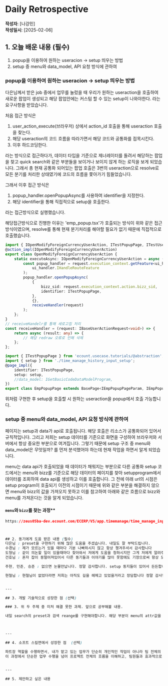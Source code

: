 # Daily Retrospective  
**작성자**: [나강민]  
**작성일시**: [2025-02-06]  

## 1. 오늘 배운 내용 (필수)  

1. popup을 이용하여 원하는 useracion -> setup 띄우는 방법
2. setup 중 menu와 data_model, API 요청 방식에 관하여


### popup을 이용하여 원하는 useracion -> setup 띄우는 방법

다은님께서 받은 job 중에서 업무를 눌렀을 때 우리가 원하는 useraction을 호출하여 새로운 팝업이 생성되고
해당 팝업안에는 커스텀 할 수 있는 setup이 나와야한다. 라는 요구사항을 받았습니다.

처음 접근 방식은 
1. user_action_execute(브라우저) 상에서 action_id 호출을 통해 useraction 호출을 찾는다.
2. 해당 useraction의 코드 흐름을 따라가면서 해당 코드와 공통화를 접목시킨다.
3. 이후 하드코딩한다.

라는 방식으로 접근하다가, 데이터 타입을 기준으로 제너레이터를 돌려서 해당하는 팝업을 찾고 quick search와 같은 부분들을 보이거나 보이지 않게 하는 로직을 보게 되었습니다.
그래서 총 현재 공통화 되어있는 팝업 호출은 3번의 useraction으로 resolve로 모든 분기를 처리한 상태였기에 코드의 흐름을 쫓아가기 힘들었습니다.

그래서 이후 접근 방식은

1. popup_handler.openPopupAsync를 사용하여 identifier을 지정한다.
2. 해당 identifier을 통해 직접적으로 setup을 호출한다.

라는 접근방식으로 실행했습니다. 

해당접근방식으로 진행한 이유는 'emp_popup.tsx'가 호출되는 방식이 위와 같은 접근방식이였으며, resolve를 통해 현재 분기처리를 해야할 필요가 없기 때문에 직접적으로 호출했습니다.

```ts
import { IOpenModifyForeignCurrencyUserAction, ITestPopupPage, ITestUserAction } from 'ecount.usecase.tutorials/@abstraction';
@action_impl(IOpenModifyForeignCurrencyUserAction)
export class OpenModifyForeignCurrencyUserAction {
    static executeAsync: IOpenModifyForeignCurrencyUserAction = async (request) => {
        const popup_handler = request.execution_context.getFeature<ui_handler.IHandleRouteFeature>(
            ui_handler.IHandleRouteFeature
        );
        popup_handler.openPopupAsync(
            {
                bizz_sid: request.execution_context.action.bizz_sid,
                identifier: ITestPopupPage,
            },
            {},
            receiveHandler(request) 
        );
    };
}
// receiveHandelr를 통해 새로고침 처리
const receiveHandler = (request: IBaseUserActionRequest<void>) => {
    return async (result: any) => {
        // 해당 redraw 오류로 인해 삭제
    };
};
```

```ts
import { ITestPopupPage } from 'ecount.usecase.tutorials/@abstraction';
import { setup } from './time_manage_history_input_setup';
@page_impl({
	identifier: ITestPopupPage,
	setup: setup,
	//data_model: IGetBasicCodeDataModelProgram,
})
export class EmpPopupPage extends BasePage<IEmpPopupPageParam, IEmpPopupPageMessage> {}
```

위처럼 구현한 후 setup을 호출할 시 원하는 useraction을 popup에서 호출 가능합니다.




### setup 중 menu와 data_model, API 요청 방식에 관하여 

페이지는 setup과 data가 api로 호출됩니다. 해당 호출은 리소스가 공통화되어 있어서 규칙적입니다. 그리고 저희는 setup 데이터를 기준으로 화면을 구성하여 브라우저와 서버에서 항상
중요한 부분으로 여겨집니다. 그렇기 때문에 setup 구조 중 menu와 data_model은 무엇일까? 를 먼저 분석했어야 하는데 현재 작업을 하면서 알게 되었습니다.

menu는 data api가 호출되었을 때 데이터가 채워지는 부분으로 다른 공통화 setup 코드에서는 menu와 bizz를 기준으로 해당 데이터의 페이지를 찾아 setupprogram에서 데이터를 조회하여 data api를 생성하고 이를 호출합니다. 그 전에 아래 url의 시점은 setup program이 호출되기 이전의 시점이기 때문에 위와 같은 부분을 해결하지 않으면 menu와 bizz의 값을 가져오지 못하고 이를 참고하여 아래와 같은 흐름으로 bizz와 menu를 가져온다는 것을 알게 되었습니다.


#### `menu`와 `bizz`를 찾는 과정**
```css
https://zeus05ba-dev.ecount.com/ECERP/V5/app.timemanage/time_manage_input?ec_req_sid=BA-ES2GUvVE58Q!*&__v5domains=test&MENU_TYPE=I&prg_id=E201767&bizz_id=time_manage&identifier=ITimeManageInputPage



## 2. 동기에게 도움 받은 내용 (필수)
다은님 : preset을 구현하기 위해 많은 도움을 주셨습니다. 내일도 잘 부탁드립니다.
수경님 : 제가 모르는거 있을 때마다 기분 나빠하시지 않고 항상 챙겨주셔서 감사합니다
도형님 : 같이 의논할 일이 있을때마다 찾아와서 저에게 도움을 청하시지만 그게 저에게 알려주고싶은게 있어서 오시는 거라고 느껴져서 항상 감사합니다.
건호님 : 혼자 잡이 동떨어져있어서 다른 동기들과 이야기를 많이 못함에도 기장으로써 항상 모든 동기들을 챙겨주셔서 감사합니다.

주현, 민준, 승준 : 없으면 눈물만납니다. 정말 감사합니다. setup 동지들이 있어서 든든합니다.

현철님 : 현철님이 없었더라면 저희는 아직도 길을 헤메고 있었을거라고 장담합니다 정말 감사합니다 ㅜㅜ 정말 정신적 지주입니다.


---

## 3. 개발 기술적으로 성장한 점 (선택)

### 3. 위 두 주제 중 미처 해결 못한 과제. 앞으로 공부해볼 내용.

내일 search의 preset과 검색 reange를 구현해야합니다. 해당 부분이 menu의 attr값을 어떤 데이터 column에서 어떤 쿼리로 가져와야하는가를 알아보려고 합니다.



---

## 4. 소프트 스킬면에서 성장한 점  (선택)  

파트장 역할을 수행하면서, 내가 맡고 있는 업무가 단순히 개인적인 작업이 아니라 팀 전체의 프로젝트를 구현하기 위한 하나의 중요한 역할이라는 것을 깨닫게 되었습니다.
이 과정에서 단순한 업무 수행을 넘어 프로젝트 전체의 흐름을 이해하고, 팀원들과 효과적으로 소통하는 것이 얼마나 중요한지 실감하게 되었습니다. 이제는 단순히 내 업무만 고려하는 것이 아니라, 팀원들과의 협업, 프로젝트 진행 방향, 전체적인 목표를 더 넓은 시각에서 바라보게 되었습니다.


---

## 5. 제안하고 싶은 내용


```